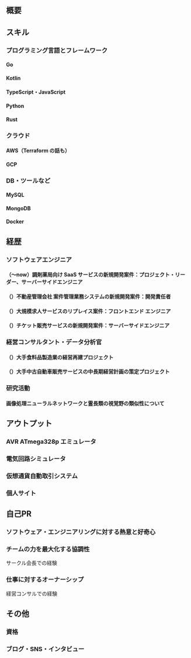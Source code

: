## 概要
## スキル

### プログラミング言語とフレームワーク
#### Go
#### Kotlin
#### TypeScript・JavaScript
#### Python
#### Rust

### クラウド
#### AWS（Terraform の話も）
#### GCP

### DB・ツールなど
#### MySQL
#### MongoDB
#### Docker

## 経歴
### ソフトウェアエンジニア
#### （〜now）調剤薬局向け SaaS サービスの新規開発案件：プロジェクト・リーダー、サーバーサイドエンジニア
#### （）不動産管理会社 案件管理業務システムの新規開発案件：開発責任者
#### （）大規模求人サービスのリプレイス案件：フロントエンド エンジニア
#### （）チケット販売サービスの新規開発案件：サーバーサイドエンジニア

### 経営コンサルタント・データ分析官
#### （）大手食料品製造業の経営再建プロジェクト
#### （）大手中古自動車販売サービスの中長期経営計画の策定プロジェクト

### 研究活動
#### 画像処理ニューラルネットワークと霊長類の視覚野の類似性について

## アウトプット
### AVR ATmega328p エミュレータ
### 電気回路シミュレータ
### 仮想通貨自動取引システム
### 個人サイト

## 自己PR
### ソフトウェア・エンジニアリングに対する熱意と好奇心
### チームの力を最大化する協調性
サークル会長での経験
### 仕事に対するオーナーシップ
経営コンサルでの経験

## その他
### 資格
### ブログ・SNS・インタビュー
